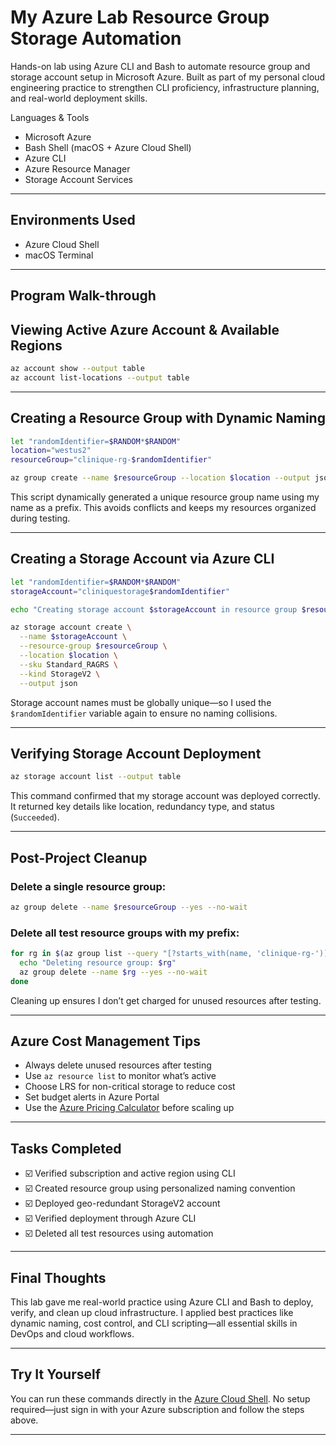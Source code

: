 # My Azure Lab Resource Group Storage Automation
Hands-on lab using Azure CLI and Bash to automate resource group and storage account setup in Microsoft Azure. Built as part of my personal cloud engineering practice to strengthen CLI proficiency, infrastructure planning, and real-world deployment skills.


Languages & Tools

- Microsoft Azure  
- Bash Shell (macOS + Azure Cloud Shell)  
- Azure CLI  
- Azure Resource Manager  
- Storage Account Services  

---

## Environments Used

- Azure Cloud Shell  
- macOS Terminal  

---

##  Program Walk-through

##  Viewing Active Azure Account & Available Regions

```bash
az account show --output table
az account list-locations --output table
```


---

## Creating a Resource Group with Dynamic Naming

```bash
let "randomIdentifier=$RANDOM*$RANDOM"
location="westus2"
resourceGroup="clinique-rg-$randomIdentifier"

az group create --name $resourceGroup --location $location --output json
```

This script dynamically generated a unique resource group name using my name as a prefix. This avoids conflicts and keeps my resources organized during testing.

---

## Creating a Storage Account via Azure CLI

```bash
let "randomIdentifier=$RANDOM*$RANDOM"
storageAccount="cliniquestorage$randomIdentifier"

echo "Creating storage account $storageAccount in resource group $resourceGroup"

az storage account create \
  --name $storageAccount \
  --resource-group $resourceGroup \
  --location $location \
  --sku Standard_RAGRS \
  --kind StorageV2 \
  --output json
```

Storage account names must be globally unique—so I used the `$randomIdentifier` variable again to ensure no naming collisions.

---

## Verifying Storage Account Deployment

```bash
az storage account list --output table
```

This command confirmed that my storage account was deployed correctly. It returned key details like location, redundancy type, and status (`Succeeded`).

---

##  Post-Project Cleanup

### Delete a single resource group:

```bash
az group delete --name $resourceGroup --yes --no-wait
```

### Delete all test resource groups with my prefix:

```bash
for rg in $(az group list --query "[?starts_with(name, 'clinique-rg-')].name" -o tsv); do
  echo "Deleting resource group: $rg"
  az group delete --name $rg --yes --no-wait
done
```

Cleaning up ensures I don’t get charged for unused resources after testing.

---

## Azure Cost Management Tips

- Always delete unused resources after testing  
- Use `az resource list` to monitor what’s active  
- Choose LRS for non-critical storage to reduce cost  
- Set budget alerts in Azure Portal  
- Use the [Azure Pricing Calculator](https://azure.microsoft.com/en-us/pricing/calculator/) before scaling up

---

## Tasks Completed

- ☑️ Verified subscription and active region using CLI  
- ☑️ Created resource group using personalized naming convention  
- ☑️ Deployed geo-redundant StorageV2 account  
- ☑️ Verified deployment through Azure CLI  
- ☑️ Deleted all test resources using automation

---

##  Final Thoughts

This lab gave me real-world practice using Azure CLI and Bash to deploy, verify, and clean up cloud infrastructure. I applied best practices like dynamic naming, cost control, and CLI scripting—all essential skills in DevOps and cloud workflows.

---

##  Try It Yourself

You can run these commands directly in the [Azure Cloud Shell](https://shell.azure.com). No setup required—just sign in with your Azure subscription and follow the steps above.

---


